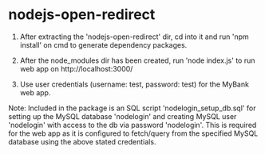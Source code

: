 # nodejs-open-redirect

1. After extracting the 'nodejs-open-redirect' dir, cd into it and run 'npm install' on cmd to generate dependency packages.

2. After the node_modules dir has been created, run 'node index.js' to run web app on http://localhost:3000/

3. Use user credentials (username: test, password: test) for the MyBank web app.

Note:
Included in the package is an SQL script 'nodelogin_setup_db.sql' for setting up the MySQL database 'nodelogin' and creating MySQL user 'nodelogin' with access to the db via password 'nodelogin'. 
This is required for the web app as it is configured to fetch/query from the specified MySQL database using the above stated credentials.
 
